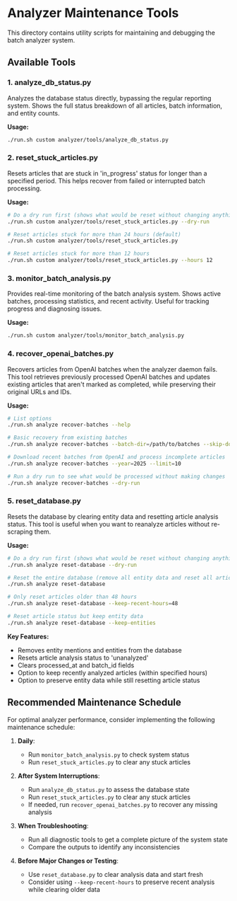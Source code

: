 # Analyzer Maintenance Tools

This directory contains utility scripts for maintaining and debugging the batch analyzer system.

## Available Tools

### 1. analyze_db_status.py

Analyzes the database status directly, bypassing the regular reporting system. Shows the full status breakdown of all articles, batch information, and entity counts.

**Usage:**
```bash
./run.sh custom analyzer/tools/analyze_db_status.py
```

### 2. reset_stuck_articles.py

Resets articles that are stuck in 'in_progress' status for longer than a specified period. This helps recover from failed or interrupted batch processing.

**Usage:**
```bash
# Do a dry run first (shows what would be reset without changing anything)
./run.sh custom analyzer/tools/reset_stuck_articles.py --dry-run

# Reset articles stuck for more than 24 hours (default)
./run.sh custom analyzer/tools/reset_stuck_articles.py

# Reset articles stuck for more than 12 hours
./run.sh custom analyzer/tools/reset_stuck_articles.py --hours 12
```

### 3. monitor_batch_analysis.py

Provides real-time monitoring of the batch analysis system. Shows active batches, processing statistics, and recent activity. Useful for tracking progress and diagnosing issues.

**Usage:**
```bash
./run.sh custom analyzer/tools/monitor_batch_analysis.py
```

### 4. recover_openai_batches.py

Recovers articles from OpenAI batches when the analyzer daemon fails. This tool retrieves previously processed OpenAI batches and updates existing articles that aren't marked as completed, while preserving their original URLs and IDs.

**Usage:**
```bash
# List options
./run.sh analyze recover-batches --help

# Basic recovery from existing batches
./run.sh analyze recover-batches --batch-dir=/path/to/batches --skip-download

# Download recent batches from OpenAI and process incomplete articles
./run.sh analyze recover-batches --year=2025 --limit=10

# Run a dry run to see what would be processed without making changes
./run.sh analyze recover-batches --dry-run
```

### 5. reset_database.py

Resets the database by clearing entity data and resetting article analysis status. This tool is useful when you want to reanalyze articles without re-scraping them.

**Usage:**
```bash
# Do a dry run first (shows what would be reset without changing anything)
./run.sh analyze reset-database --dry-run

# Reset the entire database (remove all entity data and reset all article status)
./run.sh analyze reset-database

# Only reset articles older than 48 hours
./run.sh analyze reset-database --keep-recent-hours=48

# Reset article status but keep entity data
./run.sh analyze reset-database --keep-entities
```

**Key Features:**
- Removes entity mentions and entities from the database
- Resets article analysis status to 'unanalyzed'
- Clears processed_at and batch_id fields
- Option to keep recently analyzed articles (within specified hours)
- Option to preserve entity data while still resetting article status

## Recommended Maintenance Schedule

For optimal analyzer performance, consider implementing the following maintenance schedule:

1. **Daily**:
   - Run `monitor_batch_analysis.py` to check system status
   - Run `reset_stuck_articles.py` to clear any stuck articles

2. **After System Interruptions**:
   - Run `analyze_db_status.py` to assess the database state
   - Run `reset_stuck_articles.py` to clear any stuck articles
   - If needed, run `recover_openai_batches.py` to recover any missing analysis

3. **When Troubleshooting**:
   - Run all diagnostic tools to get a complete picture of the system state
   - Compare the outputs to identify any inconsistencies

4. **Before Major Changes or Testing**:
   - Use `reset_database.py` to clear analysis data and start fresh
   - Consider using `--keep-recent-hours` to preserve recent analysis while clearing older data
